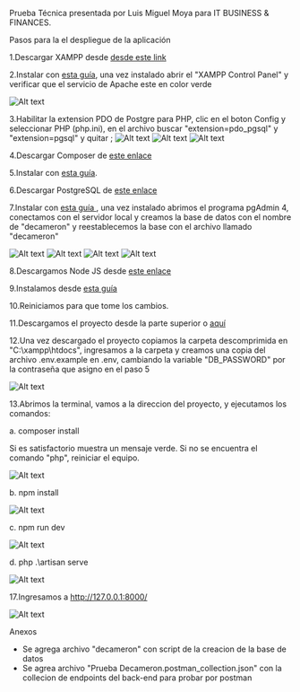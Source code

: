 Prueba Técnica presentada por Luis Miguel Moya para IT BUSINESS & FINANCES.

Pasos para la el despliegue de la aplicación

1.Descargar XAMPP desde <a href="https://sourceforge.net/projects/xampp/files/XAMPP%20Windows/7.4.30/xampp-windows-x64-7.4.30-1-VC15-installer.exe/download">desde este link</a>

2.Instalar con <a href="https://www.wikihow.com/Install-XAMPP-for-Windows">esta guía</a>, una vez instalado abrir el "XAMPP Control Panel" y verificar que el servicio de Apache este en color verde

![Alt text](./public/install/xampp_control_panel.png)

3.Habilitar la extension PDO de Postgre para PHP, clic en el boton Config y seleccionar PHP (php.ini), en el archivo buscar "extension=pdo_pgsql" y "extension=pgsql" y quitar ;
![Alt text](./public/install/config1.png)
![Alt text](./public/install/config2.png)
![Alt text](./public/install/config3.png)

4.Descargar Composer de <a href="https://getcomposer.org/Composer-Setup.exe"> este enlace</a>

5.Instalar con <a href="https://norvicsoftware.com/que-es-y-como-instalar-composer-en-windows-10/#:~:text=Para%20instalar%20Composer%20en%20Windows,iniciara%20la%20instalaci%C3%B3n%20de%20Composer.">esta guía</a>.


6.Descargar PostgreSQL de <a href="https://www.enterprisedb.com/postgresql-tutorial-resources-training-2?uuid=7b1a8f61-1469-4f8a-959e-e22e97e06691&campaignId=Product_Trial_PostgreSQL_15"> este enlace </a>

7.Instalar con <a href="https://www.postgresqltutorial.com/postgresql-getting-started/install-postgresql/"> esta guía </a>, una vez instalado abrimos el programa pgAdmin 4, conectamos con el servidor local y creamos la base de datos con el nombre de "decameron" y reestablecemos la base con el archivo llamado "decameron"

![Alt text](./public/install/config4.png)
![Alt text](./public/install/config10.png)
![Alt text](./public/install/config11.png)
![Alt text](./public/install/config12.png)


8.Descargamos Node JS desde <a href="https://nodejs.org/dist/v18.17.1/node-v18.17.1-x64.msi">este enlace</a>

9.Instalamos desde <a href="https://www.wikihow.com/Install-Node.Js-on-Windows">esta guía</a>

10.Reiniciamos para que tome los cambios.

11.Descargamos el proyecto desde la parte superior o <a href="https://github.com/luismoya91/prueba_ITBF/archive/refs/heads/main.zip"> aquí </a>

12.Una vez descargado el proyecto copiamos la carpeta descomprimida en "C:\xampp\htdocs", ingresamos a la carpeta y creamos una copia del archivo .env.example en .env, cambiando la variable "DB_PASSWORD" por la contraseña que asigno en el paso 5

![Alt text](./public/install/config5.png)

13.Abrimos la terminal, vamos a la direccion del proyecto, y ejecutamos los comandos:

a.  <italic> composer install </italic>

Si es satisfactorio muestra un mensaje verde. Si no se encuentra el comando "php", reiniciar el equipo.

![Alt text](./public/install/config13.png)

b.  <italic> npm install </italic>

![Alt text](./public/install/config9.png)

c.  <italic> npm run dev </italic>

![Alt text](./public/install/config7.png)

d.  <italic> php .\artisan serve </italic>

![Alt text](./public/install/config6.png)



17.Ingresamos a http://127.0.0.1:8000/

![Alt text](./public/install/config8.png)


Anexos

- Se agrega archivo "decameron" con script de la creacion de la base de datos
- Se agrea archivo  "Prueba Decameron.postman_collection.json" con la collecion de endpoints del back-end para probar por postman
